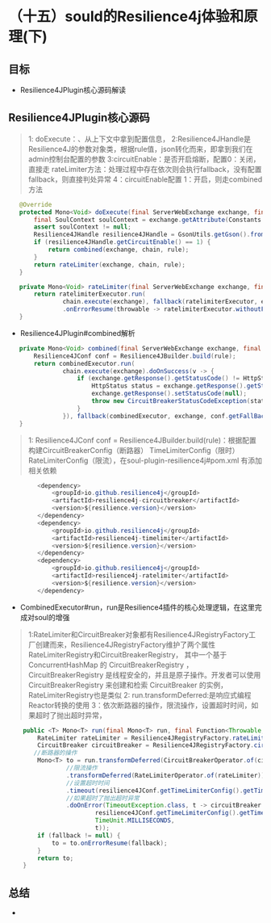 # （十五）sould的Resilience4j体验和原理(下)

##  目标
* Resilience4JPlugin核心源码解读

## Resilience4JPlugin核心源码
>1: doExecute：、从上下文中拿到配置信息，
>2:Resilience4JHandle是Resilience4J的参数对象类，根据rule值，json转化而来，即拿到我们在admin控制台配置的参数
>3:circuitEnable：是否开启熔断，配置0：关闭，直接走 rateLimiter方法：处理过程中存在依次则会执行fallback，没有配置fallback，则直接判处异常
>4：circuitEnable配置 1：开启，则走combined方法
 ```Java   
    @Override
    protected Mono<Void> doExecute(final ServerWebExchange exchange, final SoulPluginChain chain, final SelectorData selector, final RuleData rule) {
        final SoulContext soulContext = exchange.getAttribute(Constants.CONTEXT);
        assert soulContext != null;
        Resilience4JHandle resilience4JHandle = GsonUtils.getGson().fromJson(rule.getHandle(), Resilience4JHandle.class);
        if (resilience4JHandle.getCircuitEnable() == 1) {
            return combined(exchange, chain, rule);
        }
        return rateLimiter(exchange, chain, rule);
    }

    private Mono<Void> rateLimiter(final ServerWebExchange exchange, final SoulPluginChain chain, final RuleData rule) {
        return ratelimiterExecutor.run(
                chain.execute(exchange), fallback(ratelimiterExecutor, exchange, null), Resilience4JBuilder.build(rule))
                .onErrorResume(throwable -> ratelimiterExecutor.withoutFallback(exchange, throwable));
    }

 ```
* Resilience4JPlugin#combined解析
 ```Java   
    private Mono<Void> combined(final ServerWebExchange exchange, final SoulPluginChain chain, final RuleData rule) {
        Resilience4JConf conf = Resilience4JBuilder.build(rule);
        return combinedExecutor.run(
                chain.execute(exchange).doOnSuccess(v -> {
                    if (exchange.getResponse().getStatusCode() != HttpStatus.OK) {
                        HttpStatus status = exchange.getResponse().getStatusCode();
                        exchange.getResponse().setStatusCode(null);
                        throw new CircuitBreakerStatusCodeException(status);
                    }
                }), fallback(combinedExecutor, exchange, conf.getFallBackUri()), conf);
    }
  ```
>1: Resilience4JConf conf = Resilience4JBuilder.build(rule)：根据配置构建CircuitBreakerConfig（断路器）   TimeLimiterConfig（限时）  RateLimiterConfig（限流），在soul-plugin-resilience4j#pom.xml
有添加相关依赖
```Java   
        <dependency>
            <groupId>io.github.resilience4j</groupId>
            <artifactId>resilience4j-circuitbreaker</artifactId>
            <version>${resilience.version}</version>
        </dependency>
        <dependency>
            <groupId>io.github.resilience4j</groupId>
            <artifactId>resilience4j-timelimiter</artifactId>
            <version>${resilience.version}</version>
        </dependency>
        <dependency>
            <groupId>io.github.resilience4j</groupId>
            <artifactId>resilience4j-ratelimiter</artifactId>
            <version>${resilience.version}</version>
        </dependency>
```

* CombinedExecutor#run，run是Resilience4插件的核心处理逻辑，在这里完成对soul的增强
> 1:RateLimiter和CircuitBreaker对象都有Resilience4JRegistryFactory工厂创建而来，Resilience4JRegistryFactory维护了两个属性RateLimiterRegistry和CircuitBreakerRegistry，
> 其中一个基于ConcurrentHashMap 的 CircuitBreakerRegistry ，CircuitBreakerRegistry 是线程安全的，并且是原子操作。开发者可以使用 CircuitBreakerRegistry 来创建和检索 CircuitBreaker 的实例，RateLimiterRegistry也是类似
> 2: run.transformDeferred:是响应式编程 Reactor转换的使用
> 3：依次断路器的操作，限流操作，设置超时时间，如果超时了抛出超时异常，

```Java   
    public <T> Mono<T> run(final Mono<T> run, final Function<Throwable, Mono<T>> fallback, final Resilience4JConf resilience4JConf) {
        RateLimiter rateLimiter = Resilience4JRegistryFactory.rateLimiter(resilience4JConf.getId(), resilience4JConf.getRateLimiterConfig());
        CircuitBreaker circuitBreaker = Resilience4JRegistryFactory.circuitBreaker(resilience4JConf.getId(), resilience4JConf.getCircuitBreakerConfig());
       //断路器的操作
        Mono<T> to = run.transformDeferred(CircuitBreakerOperator.of(circuitBreaker))
                //限流操作
                .transformDeferred(RateLimiterOperator.of(rateLimiter))
                //设置超时时间
                .timeout(resilience4JConf.getTimeLimiterConfig().getTimeoutDuration())
                //如果超时了抛出超时异常
                .doOnError(TimeoutException.class, t -> circuitBreaker.onError(
                        resilience4JConf.getTimeLimiterConfig().getTimeoutDuration().toMillis(),
                        TimeUnit.MILLISECONDS,
                        t));
        if (fallback != null) {
            to = to.onErrorResume(fallback);
        }
        return to;
    }
  ```

## 总结
*  
